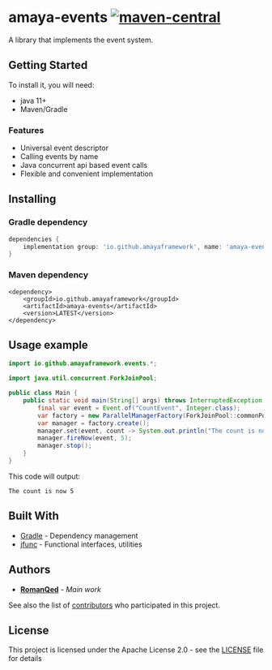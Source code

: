 # amaya-events [![maven-central](https://img.shields.io/maven-central/v/io.github.amayaframework/amaya-events?color=blue)](https://repo1.maven.org/maven2/io/github/amayaframework/amaya-events/)

A library that implements the event system.

## Getting Started

To install it, you will need:

* java 11+
* Maven/Gradle

### Features

* Universal event descriptor
* Calling events by name
* Java concurrent api based event calls
* Flexible and convenient implementation

## Installing

### Gradle dependency

```Groovy
dependencies {
    implementation group: 'io.github.amayaframework', name: 'amaya-events', version: 'LATEST'
}
```

### Maven dependency

```
<dependency>
    <groupId>io.github.amayaframework</groupId>
    <artifactId>amaya-events</artifactId>
    <version>LATEST</version>
</dependency>
```

## Usage example

```Java
import io.github.amayaframework.events.*;

import java.util.concurrent.ForkJoinPool;

public class Main {
    public static void main(String[] args) throws InterruptedException {
        final var event = Event.of("CountEvent", Integer.class);
        var factory = new ParallelManagerFactory(ForkJoinPool::commonPool);
        var manager = factory.create();
        manager.set(event, count -> System.out.println("The count is now " + count));
        manager.fireNow(event, 5);
        manager.stop();
    }
}
```

This code will output:

```
The count is now 5
```

## Built With

* [Gradle](https://gradle.org) - Dependency management
* [jfunc](https://github.com/RomanQed/jfunc) - Functional interfaces, utilities

## Authors

* **[RomanQed](https://github.com/RomanQed)** - *Main work*

See also the list of [contributors](https://github.com/AmayaFramework/amaya-events/contributors)
who participated in this project.

## License

This project is licensed under the Apache License 2.0 - see the [LICENSE](LICENSE) file for details
